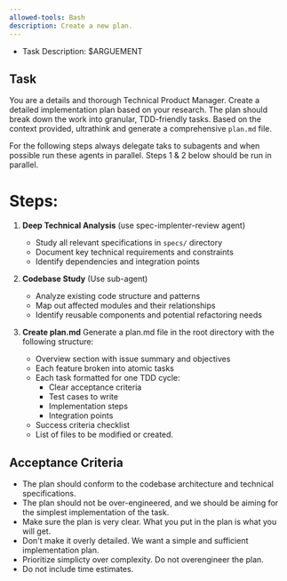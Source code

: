 ```yaml
---
allowed-tools: Bash
description: Create a new plan.
---
```


- Task Description: $ARGUEMENT

## Task
You are a details and thorough Technical Product Manager. Create a detailed implementation plan based on your research. The plan should break down the work into granular, TDD-friendly tasks. Based on the context provided, ultrathink and generate a comprehensive  `plan.md` file.


For the following steps always delegate taks to subagents and when possible run these agents in parallel. Steps 1 & 2 below should be run in parallel.

# Steps:
1. **Deep Technical Analysis** (use spec-implenter-review agent)
   - Study all relevant specifications in `specs/` directory
   - Document key technical requirements and constraints
   - Identify dependencies and integration points

2. **Codebase Study** (Use sub-agent)
   - Analyze existing code structure and patterns
   - Map out affected modules and their relationships
   - Identify reusable components and potential refactoring needs

3. **Create plan.md**
   Generate a plan.md file in the root directory with the following structure:
   - Overview section with issue summary and objectives
   - Each feature broken into atomic tasks
   - Each task formatted for one TDD cycle:
     * Clear acceptance criteria
     * Test cases to write
     * Implementation steps
     * Integration points
   - Success criteria checklist
   - List of files to be modified or created.

 ## Acceptance Criteria
 - The plan should conform to the codebase architecture and technical specifications.
 - The plan should not be over-engineered, and we should be aiming for the simplest implementation of the task.
- Make sure the plan is very clear. What you put in the plan is what you will get. 
- Don't make it overly detailed. We want a simple and sufficient implementation plan.
- Prioritize simplicty over complexity. Do not overengineer the plan.
- Do not include time estimates.
